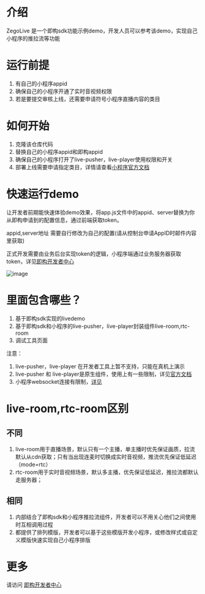 # 介绍
ZegoLive 是一个即构sdk功能示例demo，开发人员可以参考该demo，实现自己小程序的推拉流等功能


# 运行前提
1. 有自己的小程序appid
2. 确保自己的小程序开通了实时音视频权限
3. 若是要提交审核上线，还需要申请符号小程序直播内容的类目

# 如何开始
1. 克隆该仓库代码
2. 替换自己的小程序appid和即构appid
3. 确保自己的小程序打开了live-pusher，live-player使用权限和开关
4. 部署上线需要申请指定类目，详情请查看[小程序官方文档](https://developers.weixin.qq.com/miniprogram/dev/component/live-player.html)

# 快速运行demo
让开发者前期能快速体验demo效果，将app.js文件中的appid、server替换为你从即构申请到的配置信息，通过前端获取token。

appid,server地址 需要自行修改为自己的配置(请从控制台申请AppID时邮件内容里获取)



正式开发需要由业务后台实现token的逻辑，小程序端通过业务服务器获取token，详见[即构开发者中心](https://doc.zego.im/CN/387.html#4_2)

![image](http://zego-sdkdemospace.oss-cn-shanghai.aliyuncs.com/sdk-doc/mini-2.png)

# 里面包含哪些？
1. 基于即构sdk实现的livedemo
2. 基于即构sdk和小程序的live-pusher，live-player封装组件live-room,rtc-room
3. 调试工具页面

注意：

1. live-pusher，live-player 在开发者工具上暂不支持，只能在真机上演示
2. live-pusher 和 live-player是原生组件，使用上有一些限制，详见[官方文档](https://developers.weixin.qq.com/miniprogram/dev/component/native-component.html)
3. 小程序websocket连接有限制，[详见](https://developers.weixin.qq.com/miniprogram/dev/api/network/websocket/wx.connectSocket.html#%E5%B9%B6%E5%8F%91%E6%95%B0)


# live-room,rtc-room区别

## 不同
1. live-room用于直播场景，默认只有一个主播，单主播时优先保证画质，拉流默认从cdn获取；只有当出现连麦时切换成实时音视频，推流优先保证低延迟（mode=rtc）
2.  rtc-room用于实时音视频场景，默认多主播，优先保证低延迟，推拉流都默认走服务器；

## 相同
1. 内部结合了即构sdk和小程序推拉流组件，开发者可以不用关心他们之间使用时互相调用过程
2. 都提供了排列模版，开发者可以基于这些模版开发小程序，或修改样式或自定义模版快速实现自己小程序排版

# 更多
请访问 [即构开发者中心](https://doc.zego.im/CN/305.html)
